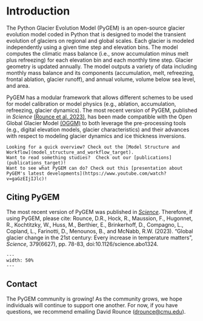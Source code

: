 # Introduction
The Python Glacier Evolution Model (PyGEM) is an open-source glacier evolution model coded in Python that is designed to model the transient evolution of glaciers on regional and global scales. Each glacier is modeled independently using a given time step and elevation bins. The model computes the climatic mass balance (i.e., snow accumulation minus melt plus refreezing) for each elevation bin and each monthly time step. Glacier geometry is updated annually. The model outputs a variety of data including monthly mass balance and its components (accumulation, melt, refreezing, frontal ablation, glacier runoff),  and annual volume, volume below sea level, and area.

PyGEM has a modular framework that allows different schemes to be used for model calibration or model physics (e.g., ablation, accumulation, refreezing, glacier dynamics). The most recent version of PyGEM, published in <em>Science</em> [(Rounce et al. 2023)](https://www.science.org/doi/10.1126/science.abo1324), has been made compatible with the Open Global Glacier Model [(OGGM)](https://oggm.org/) to both leverage the pre-processing tools (e.g., digital elevation models, glacier characteristics) and their advances with respect to modeling glacier dynamics and ice thickness inversions.

```{note}
Looking for a quick overview? Check out the [Model Structure and Workflow](model_structure_and_workflow_target).
Want to read something studies?  Check out our [publications](publications_target)!
Want to see what PyGEM can do? Check out this [presentation about PyGEM's latest developments](https://www.youtube.com/watch?v=gaGzEIjIJlc)!
```

## Citing PyGEM
The most recent version of PyGEM was published in <em>[Science](https://www.science.org/doi/10.1126/science.abo1324)</em>. Therefore, if using PyGEM, please cite:
Rounce, D.R., Hock, R., Maussion, F., Hugonnet, R., Kochtitzky, W., Huss, M., Berthier, E., Brinkerhoff, D., Compagno, L., Copland, L., Farinotti, D., Menounos, B., and McNabb, R.W. (2023). “Global glacier change in the 21st century: Every increase in temperature matters”, <em>Science</em>, 379(6627), pp. 78-83, doi:10.1126/science.abo1324.

```{figure} _static/science_cover.jpg
---
width: 50%
---
```

## Contact
The PyGEM community is growing! As the community grows, we hope individuals will continue to support one another. For now, if you have questions, we recommend emailing David Rounce (drounce@cmu.edu).